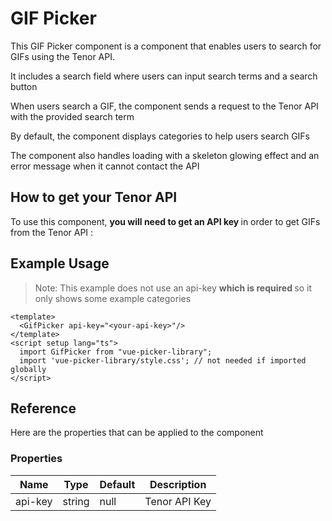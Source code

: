 <script setup>
import Basic from './demo/GifPicker/Basic.vue';
</script>

# GIF Picker

This GIF Picker component is a component that enables users to search for GIFs using the Tenor API.

It includes a search field where users can input search terms and a search button

When users search a GIF, the component sends a request to the Tenor API with the provided search term

By default, the component displays categories to help users search GIFs

The component also handles loading with a skeleton glowing effect and an error message when it cannot contact the API

## How to get your Tenor API

To use this component, <strong> you will need to get an API key </strong> in order to get GIFs from the Tenor API :

## Example Usage

> Note: This example does not use an api-key <strong> which is required </strong>so it only shows some example
> categories

<DemoContainer>
<Basic/>
</DemoContainer>

```vue
<template>
  <GifPicker api-key="<your-api-key>"/>
</template>
<script setup lang="ts">
  import GifPicker from "vue-picker-library";
  import 'vue-picker-library/style.css'; // not needed if imported globally
</script>
```

## Reference

Here are the properties that can be applied to the component

### Properties

| Name    | Type   | Default | Description   |
|---------|--------|---------|---------------|
| api-key | string | null    | Tenor API Key |
